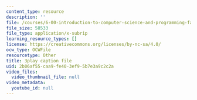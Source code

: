 ```yaml
---
content_type: resource
description: ''
file: /courses/6-00-introduction-to-computer-science-and-programming-fall-2008/2b06af55caa9fe403ef95b7e3a9c2c2a_ZbIpjf0QEPI.srt
file_size: 58533
file_type: application/x-subrip
learning_resource_types: []
license: https://creativecommons.org/licenses/by-nc-sa/4.0/
ocw_type: OCWFile
resourcetype: Other
title: 3play caption file
uid: 2b06af55-caa9-fe40-3ef9-5b7e3a9c2c2a
video_files:
  video_thumbnail_file: null
video_metadata:
  youtube_id: null
---
```

